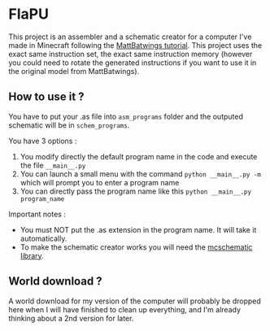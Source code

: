 # FlaPU
This project is an assembler and a schematic creator for a computer I've made in Minecraft following the 
[MattBatwings tutorial](https://youtube.com/playlist?list=PL5LiOvrbVo8nPTtdXAdSmDWzu85zzdgRT&si=a6HbzOcxNyvRuehc).
This project uses the exact same instruction set, the exact same instruction memory 
(however you could need to rotate the generated instructions if you want to use it in the original model from MattBatwings).


## How to use it ?
You have to put your .as file into ``asm_programs`` folder and the outputed schematic will be in ``schem_programs``.

You have 3 options :
1. You modify directly the default program name in the code and execute the file ``__main__.py``
2. You can launch a small menu with the command ``python __main__.py -m`` which will prompt you to enter a program name
3. You can directly pass the program name like this ``python __main__.py program_name``

Important notes :
- You must NOT put the .as extension in the program name. It will take it automatically.
- To make the schematic creator works you will need the [mcschematic library](https://github.com/Sloimayyy/mcschematic).

## World download ?
A world download for my version of the computer will probably be dropped here when I will have finished to clean up everything, 
and I'm already thinking about a 2nd version for later.
